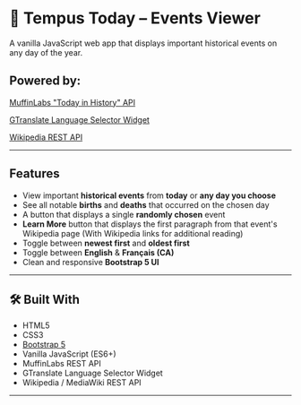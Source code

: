 # 📅 Tempus Today – Events Viewer

A vanilla JavaScript web app that displays important historical events on any day of the year.

## Powered by:

[MuffinLabs "Today in History" API](https://github.com/muffinista/really-simple-history-api)

[GTranslate Language Selector Widget](https://gtranslate.io/website-translator-widget)

[Wikipedia REST API](https://en.wikipedia.org/api/rest_v1/)

---

## Features

- View important **historical events** from **today** or **any day you choose**
- See all notable **births** and **deaths** that occurred on the chosen day
- A button that displays a single **randomly chosen** event
- **Learn More** button that displays the first paragraph from that event's Wikipedia page (With Wikipedia links for additional reading)
- Toggle between **newest first** and **oldest first**
- Toggle between **English** & **Français (CA)**
- Clean and responsive **Bootstrap 5 UI**

---

## 🛠️ Built With

- HTML5
- CSS3
- [Bootstrap 5](https://getbootstrap.com/)
- Vanilla JavaScript (ES6+)
- MuffinLabs REST API
- GTranslate Language Selector Widget
- Wikipedia / MediaWiki REST API

---
